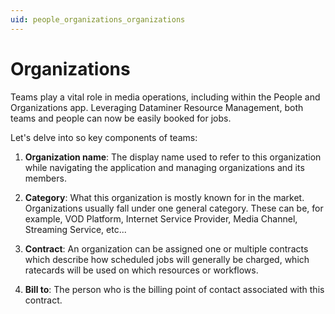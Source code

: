 ```yaml
---
uid: people_organizations_organizations
---
```


# Organizations

Teams play a vital role in media operations, including within the People and Organizations app. Leveraging Dataminer Resource Management, both teams and people can now be easily booked for jobs.

Let's delve into so key components of teams:

1. **Organization name**: The display name used to refer to this organization while navigating the application and managing organizations and its members.

1. **Category**: What this organization is mostly known for in  the market. Organizations usually fall under one general category. These can be, for example, VOD Platform, Internet Service Provider, Media Channel, Streaming Service, etc...

1. **Contract**: An organization can be assigned one or multiple contracts which describe how scheduled jobs will generally be charged, which ratecards will be used on which resources or workflows.

1. **Bill to**: The person who is the billing point of contact associated with this contract.

